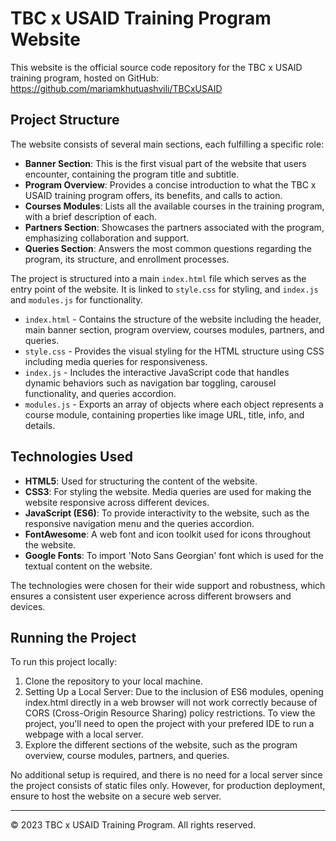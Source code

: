 # TBC x USAID Training Program Website

This website is the official source code repository for the TBC x USAID training program, hosted on GitHub: https://github.com/mariamkhutuashvili/TBCxUSAID

## Project Structure

The website consists of several main sections, each fulfilling a specific role:

- **Banner Section**: This is the first visual part of the website that users encounter, containing the program title and subtitle.
- **Program Overview**: Provides a concise introduction to what the TBC x USAID training program offers, its benefits, and calls to action.
- **Courses Modules**: Lists all the available courses in the training program, with a brief description of each.
- **Partners Section**: Showcases the partners associated with the program, emphasizing collaboration and support.
- **Queries Section**: Answers the most common questions regarding the program, its structure, and enrollment processes.

The project is structured into a main `index.html` file which serves as the entry point of the website. It is linked to `style.css` for styling, and `index.js` and `modules.js` for functionality.

- `index.html` - Contains the structure of the website including the header, main banner section, program overview, courses modules, partners, and queries.
- `style.css` - Provides the visual styling for the HTML structure using CSS including media queries for responsiveness.
- `index.js` - Includes the interactive JavaScript code that handles dynamic behaviors such as navigation bar toggling, carousel functionality, and queries accordion.
- `modules.js` - Exports an array of objects where each object represents a course module, containing properties like image URL, title, info, and details.

## Technologies Used

- **HTML5**: Used for structuring the content of the website.
- **CSS3**: For styling the website. Media queries are used for making the website responsive across different devices.
- **JavaScript (ES6)**: To provide interactivity to the website, such as the responsive navigation menu and the queries accordion.
- **FontAwesome**: A web font and icon toolkit used for icons throughout the website.
- **Google Fonts**: To import 'Noto Sans Georgian' font which is used for the textual content on the website.

The technologies were chosen for their wide support and robustness, which ensures a consistent user experience across different browsers and devices.

## Running the Project

To run this project locally:

1. Clone the repository to your local machine.
2. Setting Up a Local Server: Due to the inclusion of ES6 modules, opening index.html directly in a web browser will not work correctly because of CORS (Cross-Origin Resource Sharing) policy restrictions. To view the project, you'll need to open the project with your prefered IDE to run a webpage with a local server.
5. Explore the different sections of the website, such as the program overview, course modules, partners, and queries.

No additional setup is required, and there is no need for a local server since the project consists of static files only. However, for production deployment, ensure to host the website on a secure web server.

---

© 2023 TBC x USAID Training Program. All rights reserved.
